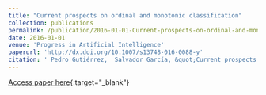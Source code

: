 ```yaml
---
title: "Current prospects on ordinal and monotonic classification"
collection: publications
permalink: /publication/2016-01-01-Current-prospects-on-ordinal-and-monotonic-classification
date: 2016-01-01
venue: 'Progress in Artificial Intelligence'
paperurl: 'http://dx.doi.org/10.1007/s13748-016-0088-y'
citation: ' Pedro Gutiérrez,  Salvador García, &quot;Current prospects on ordinal and monotonic classification.&quot; Progress in Artificial Intelligence, 2016.'
---
```

[Access paper here](http://dx.doi.org/10.1007/s13748-016-0088-y){:target="_blank"}
